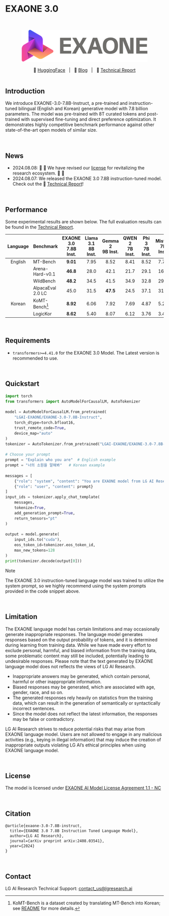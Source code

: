 # EXAONE 3.0
<br>
<p align="center">
<img src="assets/EXAONE_Symbol+BI_3d.png", width="400", style="margin: 40 auto;">
<br>
<p align="center"> 🤗 <a href="https://huggingface.co/LGAI-EXAONE">HuggingFace</a> &nbsp | &nbsp 📝 <a href="https://www.lgresearch.ai/blog/view?seq=460"> Blog</a> &nbsp | &nbsp 📑 <a href="https://arxiv.org/abs/2408.03541"> Technical Report </a>
<br>

<br>

## Introduction

We introduce EXAONE-3.0-7.8B-Instruct, a pre-trained and instruction-tuned bilingual (English and Korean) generative model with 7.8 billion parameters. 
The model was pre-trained with 8T curated tokens and post-trained with supervised fine-tuning and direct preference optimization. 
It demonstrates highly competitive benchmark performance against other state-of-the-art open models of similar size. 

<br>

## News

- 2024.08.08: :wave: :wave: We have revised our [license](./LICENSE) for revitalizing the research ecosystem. :wave: :wave:
- 2024.08.07: We released the EXAONE 3.0 7.8B instruction-tuned model. Check out the 📑 [Technical Report](https://arxiv.org/abs/2408.03541)!

<br>

## Performance

Some experimental results are shown below. The full evaluation results can be found in the [Technical Report](https://arxiv.org/abs/2408.03541).

| Language | Benchmark | EXAONE 3.0 <br>7.8B Inst. | Llama 3.1 <br>8B Inst. | Gemma 2 <br>9B Inst. | QWEN 2 <br>7B Inst. | Phi 3 <br>7B Inst. | Mistral 7B <br>Inst. |
| :-----: | :----- | :-----: | :-----: | :-----: | :-----: | :-----: | :-----: |
| English | MT-Bench          | **9.01** | 7.95 | 8.52 | 8.41 | 8.52 | 7.72 |
|         | Arena-Hard-v0.1   | **46.8** | 28.0 | 42.1 | 21.7 | 29.1 | 16.2 |
|         | WildBench         | **48.2** | 34.5 | 41.5 | 34.9 | 32.8 | 29.0 |
|         | AlpacaEval 2.0 LC | 45.0 | 31.5 | **47.5** | 24.5 | 37.1 | 31.0 |
| Korean  | KoMT-Bench[^1]    | **8.92** | 6.06 | 7.92 | 7.69 | 4.87 | 5.20 |
|         | LogicKor          | **8.62** | 5.40 | 8.07 | 6.12 | 3.76 | 3.42 |

<br>

## Requirements

- `transformers>=4.41.0` for the EXAONE 3.0 Model. The Latest version is recommended to use.

<br>

## Quickstart

```python
import torch
from transformers import AutoModelForCausalLM, AutoTokenizer

model = AutoModelForCausalLM.from_pretrained(
    "LGAI-EXAONE/EXAONE-3.0-7.8B-Instruct",
    torch_dtype=torch.bfloat16,
    trust_remote_code=True,
    device_map="auto"
)
tokenizer = AutoTokenizer.from_pretrained("LGAI-EXAONE/EXAONE-3.0-7.8B-Instruct")

# Choose your prompt
prompt = "Explain who you are"  # English example
prompt = "너의 소원을 말해봐"   # Korean example

messages = [
    {"role": "system", "content": "You are EXAONE model from LG AI Research, a helpful assistant."},
    {"role": "user", "content": prompt}
]
input_ids = tokenizer.apply_chat_template(
    messages,
    tokenize=True,
    add_generation_prompt=True,
    return_tensors="pt"
)

output = model.generate(
    input_ids.to("cuda"),
    eos_token_id=tokenizer.eos_token_id,
    max_new_tokens=128
)
print(tokenizer.decode(output[0]))
```

> [!Note]
> The EXAONE 3.0 instruction-tuned language model was trained to utilize the system prompt, 
> so we highly recommend using the system prompts provided in the code snippet above.

<br>

## Limitation

The EXAONE language model has certain limitations and may occasionally generate inappropriate responses. The language model generates responses based on the output probability of tokens, and it is determined during learning from training data. While we have made every effort to exclude personal, harmful, and biased information from the training data, some problematic content may still be included, potentially leading to undesirable responses. Please note that the text generated by EXAONE language model does not reflects the views of LG AI Research.

- Inappropriate answers may be generated, which contain personal, harmful or other inappropriate information.
- Biased responses may be generated, which are associated with age, gender, race, and so on.
- The generated responses rely heavily on statistics from the training data, which can result in the generation of
semantically or syntactically incorrect sentences.
- Since the model does not reflect the latest information, the responses may be false or contradictory.

LG AI Research strives to reduce potential risks that may arise from EXAONE language model. Users are not allowed
to engage in any malicious activities (e.g., keying in illegal information) that may induce the creation of inappropriate
outputs violating LG AI’s ethical principles when using EXAONE language model.

<br>

## License

The model is licensed under [EXAONE AI Model License Agreement 1.1 - NC](./LICENSE)
 
<br>
 
## Citation
 
```
@article{exaone-3.0-7.8B-instruct,
  title={EXAONE 3.0 7.8B Instruction Tuned Language Model},
  author={LG AI Research},
  journal={arXiv preprint arXiv:2408.03541},
  year={2024}
}
```

<br>

## Contact
LG AI Research Technical Support: contact_us@lgresearch.ai

[^1]: KoMT-Bench is a dataset created by translating MT-Bench into Korean; see [README](https://github.com/LG-AI-EXAONE/KoMT-Bench) for more details.
